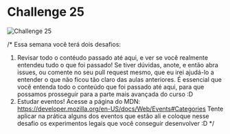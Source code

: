 # Challenge 25

![Challenge 25]()


/*
Essa semana você terá dois desafios:
1) Revisar todo o contéudo passado até aqui, e ver se você realmente entendeu
tudo o que foi passado! Se tiver dúvidas, anote, e então abra issues,
ou comente no seu pull request mesmo, que eu irei ajudá-lo a entender
o que não ficou tão claro das aulas anteriores.
É essencial que você entenda todo o conteúdo que foi passado até aqui,
para que possamos prosseguir para a parte mais avançada do curso :D
2) Estudar eventos!
Acesse a página do MDN:
https://developer.mozilla.org/en-US/docs/Web/Events#Categories
Tente aplicar na prática alguns dos eventos que estão ali e coloque nesse
desafio os experimentos legais que você conseguir desenvolver :D
*/